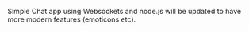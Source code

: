 Simple Chat app using Websockets and node.js will be updated to have more modern features (emoticons etc).
